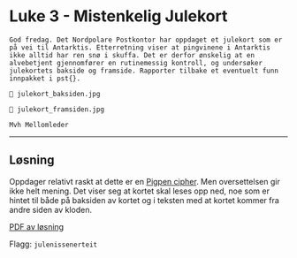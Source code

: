 # Luke 3 - Mistenkelig Julekort

```
God fredag. Det Nordpolare Postkontor har oppdaget et julekort som er på vei til Antarktis. Etterretning viser at pingvinene i Antarktis ikke alltid har ren snø i skuffa. Det er derfor ønskelig at en alvebetjent gjennomfører en rutinemessig kontroll, og undersøker julekortets bakside og framside. Rapporter tilbake et eventuelt funn innpakket i pst{}.

📎 julekort_baksiden.jpg

📎 julekort_framsiden.jpg

Mvh Mellomleder
```

---

## Løsning

Oppdager relativt raskt at dette er en [Pigpen cipher](https://en.wikipedia.org/wiki/Pigpen_cipher "Pigpen Cipher"). Men oversettelsen gir ikke helt mening. Det viser seg at kortet skal leses opp ned, noe som er hintet til både på baksiden av kortet og i teksten med at kortet kommer fra andre siden av kloden.

[PDF av løsning](./løsning.pdf "Løsning")

Flagg: `julenissenerteit`
